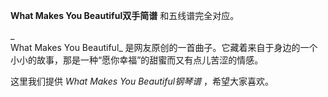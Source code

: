 

**What Makes You Beautiful双手简谱** 和五线谱完全对应。

_  
What Makes You Beautiful_ 是网友原创的一首曲子。它藏着来自于身边的一个小小的故事，那是一种“愿你幸福”的甜蜜而又有点儿苦涩的情感。  

这里我们提供 _What Makes You Beautiful钢琴谱_ ，希望大家喜欢。

